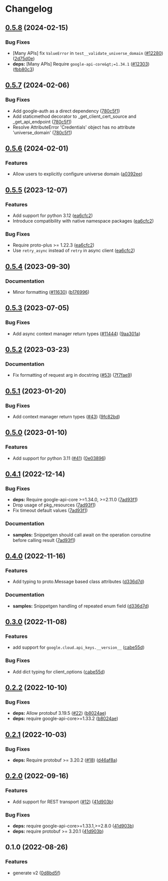 # Changelog

## [0.5.8](https://github.com/googleapis/google-cloud-python/compare/google-cloud-api-keys-v0.5.7...google-cloud-api-keys-v0.5.8) (2024-02-15)


### Bug Fixes

* [Many APIs] fix `ValueError` in `test__validate_universe_domain` ([#12280](https://github.com/googleapis/google-cloud-python/issues/12280)) ([2d75d0e](https://github.com/googleapis/google-cloud-python/commit/2d75d0e67ca4cccddc688bd37c14ac80564a2e65))
* **deps:** [Many APIs] Require `google-api-core&gt;=1.34.1` ([#12303](https://github.com/googleapis/google-cloud-python/issues/12303)) ([fbb80c3](https://github.com/googleapis/google-cloud-python/commit/fbb80c32f7db91e25bd1cc30966f630728ff6d6a))

## [0.5.7](https://github.com/googleapis/google-cloud-python/compare/google-cloud-api-keys-v0.5.6...google-cloud-api-keys-v0.5.7) (2024-02-06)


### Bug Fixes

* Add google-auth as a direct dependency ([780c5f1](https://github.com/googleapis/google-cloud-python/commit/780c5f15d4099da6b5c3b966267bc7d7c63d6303))
* Add staticmethod decorator to _get_client_cert_source and _get_api_endpoint ([780c5f1](https://github.com/googleapis/google-cloud-python/commit/780c5f15d4099da6b5c3b966267bc7d7c63d6303))
* Resolve AttributeError 'Credentials' object has no attribute 'universe_domain' ([780c5f1](https://github.com/googleapis/google-cloud-python/commit/780c5f15d4099da6b5c3b966267bc7d7c63d6303))

## [0.5.6](https://github.com/googleapis/google-cloud-python/compare/google-cloud-api-keys-v0.5.5...google-cloud-api-keys-v0.5.6) (2024-02-01)


### Features

* Allow users to explicitly configure universe domain ([a0392ee](https://github.com/googleapis/google-cloud-python/commit/a0392eeb59fcc6ea7c55283110b92aa24a4d40a0))

## [0.5.5](https://github.com/googleapis/google-cloud-python/compare/google-cloud-api-keys-v0.5.4...google-cloud-api-keys-v0.5.5) (2023-12-07)


### Features

* Add support for python 3.12 ([ea6cfc2](https://github.com/googleapis/google-cloud-python/commit/ea6cfc2f86e77757b8cb05f7fd0d9c0b7ccaf7cf))
* Introduce compatibility with native namespace packages ([ea6cfc2](https://github.com/googleapis/google-cloud-python/commit/ea6cfc2f86e77757b8cb05f7fd0d9c0b7ccaf7cf))


### Bug Fixes

* Require proto-plus &gt;= 1.22.3 ([ea6cfc2](https://github.com/googleapis/google-cloud-python/commit/ea6cfc2f86e77757b8cb05f7fd0d9c0b7ccaf7cf))
* Use `retry_async` instead of `retry` in async client ([ea6cfc2](https://github.com/googleapis/google-cloud-python/commit/ea6cfc2f86e77757b8cb05f7fd0d9c0b7ccaf7cf))

## [0.5.4](https://github.com/googleapis/google-cloud-python/compare/google-cloud-api-keys-v0.5.3...google-cloud-api-keys-v0.5.4) (2023-09-30)


### Documentation

* Minor formatting ([#11630](https://github.com/googleapis/google-cloud-python/issues/11630)) ([b176996](https://github.com/googleapis/google-cloud-python/commit/b176996309cb5b3e9c257caaebde8884bd556824))

## [0.5.3](https://github.com/googleapis/google-cloud-python/compare/google-cloud-api-keys-v0.5.2...google-cloud-api-keys-v0.5.3) (2023-07-05)


### Bug Fixes

* Add async context manager return types ([#11444](https://github.com/googleapis/google-cloud-python/issues/11444)) ([9aa301a](https://github.com/googleapis/google-cloud-python/commit/9aa301ae6ca3080cae286a19de9cdc1b796ab37d))

## [0.5.2](https://github.com/googleapis/python-api-keys/compare/v0.5.1...v0.5.2) (2023-03-23)


### Documentation

* Fix formatting of request arg in docstring ([#53](https://github.com/googleapis/python-api-keys/issues/53)) ([7f7fae9](https://github.com/googleapis/python-api-keys/commit/7f7fae9061ba39a32f538491d9d724b426fccc52))

## [0.5.1](https://github.com/googleapis/python-api-keys/compare/v0.5.0...v0.5.1) (2023-01-20)


### Bug Fixes

* Add context manager return types ([#43](https://github.com/googleapis/python-api-keys/issues/43)) ([9fc82bd](https://github.com/googleapis/python-api-keys/commit/9fc82bd3bd3e5f56ea46178629a58d810494df62))

## [0.5.0](https://github.com/googleapis/python-api-keys/compare/v0.4.1...v0.5.0) (2023-01-10)


### Features

* Add support for python 3.11 ([#41](https://github.com/googleapis/python-api-keys/issues/41)) ([0e03896](https://github.com/googleapis/python-api-keys/commit/0e0389620299ba3907b2e7d46ccc670e96f632f4))

## [0.4.1](https://github.com/googleapis/python-api-keys/compare/v0.4.0...v0.4.1) (2022-12-14)


### Bug Fixes

* **deps:** Require google-api-core &gt;=1.34.0, >=2.11.0  ([7ad93f1](https://github.com/googleapis/python-api-keys/commit/7ad93f184874ee42207e230e41d3a4e078380867))
* Drop usage of pkg_resources ([7ad93f1](https://github.com/googleapis/python-api-keys/commit/7ad93f184874ee42207e230e41d3a4e078380867))
* Fix timeout default values ([7ad93f1](https://github.com/googleapis/python-api-keys/commit/7ad93f184874ee42207e230e41d3a4e078380867))


### Documentation

* **samples:** Snippetgen should call await on the operation coroutine before calling result ([7ad93f1](https://github.com/googleapis/python-api-keys/commit/7ad93f184874ee42207e230e41d3a4e078380867))

## [0.4.0](https://github.com/googleapis/python-api-keys/compare/v0.3.0...v0.4.0) (2022-11-16)


### Features

* Add typing to proto.Message based class attributes ([d336d7d](https://github.com/googleapis/python-api-keys/commit/d336d7d554296b824f7ecf38648550307e5f0cd4))


### Documentation

* **samples:** Snippetgen handling of repeated enum field ([d336d7d](https://github.com/googleapis/python-api-keys/commit/d336d7d554296b824f7ecf38648550307e5f0cd4))

## [0.3.0](https://github.com/googleapis/python-api-keys/compare/v0.2.2...v0.3.0) (2022-11-08)


### Features

* add support for `google.cloud.api_keys.__version__` ([cabe55d](https://github.com/googleapis/python-api-keys/commit/cabe55d1fa4b666386bde033a0f4d96035020c91))


### Bug Fixes

* Add dict typing for client_options ([cabe55d](https://github.com/googleapis/python-api-keys/commit/cabe55d1fa4b666386bde033a0f4d96035020c91))

## [0.2.2](https://github.com/googleapis/python-api-keys/compare/v0.2.1...v0.2.2) (2022-10-10)


### Bug Fixes

* **deps:** Allow protobuf 3.19.5 ([#22](https://github.com/googleapis/python-api-keys/issues/22)) ([b8024ae](https://github.com/googleapis/python-api-keys/commit/b8024ae2779ad5bb15d4e95db7149217c59017d5))
* **deps:** require google-api-core&gt;=1.33.2 ([b8024ae](https://github.com/googleapis/python-api-keys/commit/b8024ae2779ad5bb15d4e95db7149217c59017d5))

## [0.2.1](https://github.com/googleapis/python-api-keys/compare/v0.2.0...v0.2.1) (2022-10-03)


### Bug Fixes

* **deps:** Require protobuf >= 3.20.2 ([#18](https://github.com/googleapis/python-api-keys/issues/18)) ([d46af8a](https://github.com/googleapis/python-api-keys/commit/d46af8a17656b7dda3c21954ef547b2aeedb2bf3))

## [0.2.0](https://github.com/googleapis/python-api-keys/compare/v0.1.0...v0.2.0) (2022-09-16)


### Features

* Add support for REST transport ([#12](https://github.com/googleapis/python-api-keys/issues/12)) ([41d903b](https://github.com/googleapis/python-api-keys/commit/41d903b450ef5b38b0a3008818c0fa0ce5af4d5f))


### Bug Fixes

* **deps:** require google-api-core>=1.33.1,>=2.8.0 ([41d903b](https://github.com/googleapis/python-api-keys/commit/41d903b450ef5b38b0a3008818c0fa0ce5af4d5f))
* **deps:** require protobuf >= 3.20.1 ([41d903b](https://github.com/googleapis/python-api-keys/commit/41d903b450ef5b38b0a3008818c0fa0ce5af4d5f))

## 0.1.0 (2022-08-26)


### Features

* generate v2 ([0d8bd5f](https://github.com/googleapis/python-api-keys/commit/0d8bd5faaa24aeedf46c7b448c577a0b1073721e))
